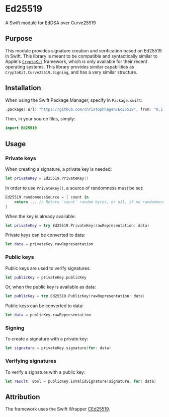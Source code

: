 # Ed25519
A Swift module for EdDSA over Curve25519

## Purpose

This module provides signature creation and verification based on Ed25519 in Swift. This library is meant to be compatible and syntactically similar to Apple's [`CryptoKit`](https://developer.apple.com/documentation/cryptokit) framework, which is only available for their recent operating systems. This library provides similar capabilities as `CryptoKit.Curve25519.Signing`, and has a very similar structure.

## Installation

When using the Swift Package Manager, specify in `Package.swift`:

````swift
.package(.url: "https://github.com/christophhagen/Ed25519", from: "0.1.0")
````

Then, in your source files, simply:

````swift
import Ed25519
````

## Usage

### Private keys

When creating a signature, a private key is needed:

````swift
let privateKey = Ed25519.PrivateKey()
````

In order to use `PrivateKey()`, a source of randomness must be set:

````swift
Ed25519.randomnessSource = { count in
    return ... // Return `count` random bytes, or nil, if no randomness is available.
}
````

When the key is already available:

````swift
let privateKey = try Ed25519.PrivateKey(rawRepresentation: data)
````

Private keys can be converted to data:

````swift
let data = privateKey.rawRepresentation
````

### Public keys

Public keys are used to verify signatures.

````swift
let publicKey = privateKey.publicKey
````

Or, when the public key is available as data:

````swift
let publicKey = try Ed25519.PublicKey(rawRepresentation: data)
````

Public keys can be converted to data:

````swift
let data = publicKey.rawRepresentation
````

### Signing

To create a signature with a private key:

````swift
let signature = privateKey.signature(for: data)
````

### Verifying signatures

To verify a signature with a public key:

````swift
let result: Bool = publicKey.isValidSignature(signature, for: data)
````

## Attribution

The framework uses the Swift Wrapper [CEd25519](https://github.com/christophhagen/CEd25519).

